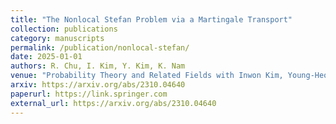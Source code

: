 ```yaml
---
title: "The Nonlocal Stefan Problem via a Martingale Transport"
collection: publications
category: manuscripts
permalink: /publication/nonlocal-stefan/
date: 2025-01-01
authors: R. Chu, I. Kim, Y. Kim, K. Nam
venue: "Probability Theory and Related Fields with Inwon Kim, Young-Heon Kim, and Kyeongsik Nam"
arxiv: https://arxiv.org/abs/2310.04640
paperurl: https://link.springer.com
external_url: https://arxiv.org/abs/2310.04640
---
```

